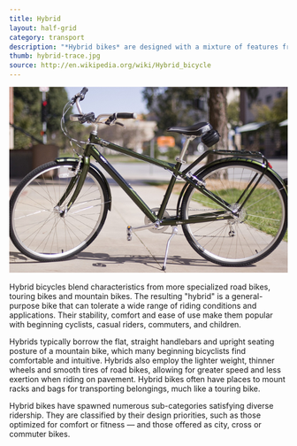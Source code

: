 ```yaml
---
title: Hybrid
layout: half-grid
category: transport
description: "*Hybrid bikes* are designed with a mixture of features from sportive, touring, and mountain bikes."
thumb: hybrid-trace.jpg
source: http://en.wikipedia.org/wiki/Hybrid_bicycle
---
```


![Bike photo](img/bikes/hybrid-trace.jpg)

Hybrid bicycles blend characteristics from more specialized road bikes, touring bikes and mountain bikes. The resulting "hybrid" is a general-purpose bike that can tolerate a wide range of riding conditions and applications. Their stability, comfort and ease of use make them popular with beginning cyclists, casual riders, commuters, and children.

Hybrids typically borrow the flat, straight handlebars and upright seating posture of a mountain bike, which many beginning bicyclists find comfortable and intuitive. Hybrids also employ the lighter weight, thinner wheels and smooth tires of road bikes, allowing for greater speed and less exertion when riding on pavement. Hybrid bikes often have places to mount racks and bags for transporting belongings, much like a touring bike.

Hybrid bikes have spawned numerous sub-categories satisfying diverse ridership. They are classified by their design priorities, such as those optimized for comfort or fitness — and those offered as city, cross or commuter bikes.